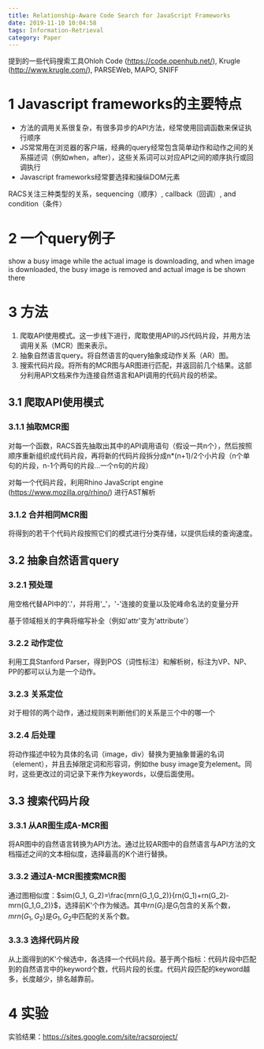 ```yaml
---
title: Relationship-Aware Code Search for JavaScript Frameworks
date: 2019-11-10 10:04:58
tags: Information-Retrieval
category: Paper
---
```


提到的一些代码搜索工具Ohloh Code (https://code.openhub.net/), Krugle (http://www.krugle.com/), PARSEWeb, MAPO, SNIFF

# 1 Javascript frameworks的主要特点

- 方法的调用关系很复杂，有很多异步的API方法，经常使用回调函数来保证执行顺序
- JS常常用在浏览器的客户端，经典的query经常包含简单动作和动作之间的关系描述词（例如when，after），这些关系词可以对应API之间的顺序执行或回调执行
- Javascript frameworks经常要选择和操纵DOM元素

RACS关注三种类型的关系，sequencing（顺序）, callback（回调）, and condition（条件）

# 2 一个query例子

show a busy image while the actual image is downloading, and when
image is downloaded, the busy image is removed and actual image is be
shown there

# 3 方法

1. 爬取API使用模式。这一步线下进行，爬取使用API的JS代码片段，并用方法调用关系（MCR）图来表示。
2. 抽象自然语言query。将自然语言的query抽象成动作关系（AR）图。
3. 搜索代码片段。将所有的MCR图与AR图进行匹配，并返回前几个结果。这部分利用API文档来作为连接自然语言和API调用的代码片段的桥梁。

## 3.1 爬取API使用模式

### 3.1.1 抽取MCR图

对每一个函数，RACS首先抽取出其中的API调用语句（假设一共n个），然后按照顺序重新组织成代码片段，再将新的代码片段拆分成n*(n+1)/2个小片段（n个单句的片段，n-1个两句的片段…一个n句的片段）

对每一个代码片段，利用Rhino JavaScript engine (https://www.mozilla.org/rhino/) 进行AST解析

### 3.1.2 合并相同MCR图

将得到的若干个代码片段按照它们的模式进行分类存储，以提供后续的查询速度。

## 3.2 抽象自然语言query

### 3.2.1 预处理

用空格代替API中的'.'，并将用'_'，'-'连接的变量以及驼峰命名法的变量分开

基于领域相关的字典将缩写补全（例如'attr'变为'attribute'）

### 3.2.2 动作定位

利用工具Stanford Parser，得到POS（词性标注）和解析树，标注为VP、NP、PP的都可以认为是一个动作。

### 3.2.3 关系定位

对于相邻的两个动作，通过规则来判断他们的关系是三个中的哪一个

### 3.2.4 后处理

将动作描述中较为具体的名词（image，div）替换为更抽象普遍的名词（element），并且去掉限定词和形容词，例如the busy image变为element。同时，这些更改过的词记录下来作为keywords，以便后面使用。

## 3.3 搜索代码片段

### 3.3.1 从AR图生成A-MCR图

将AR图中的自然语言转换为API方法。通过比较AR图中的自然语言与API方法的文档描述之间的文本相似度，选择最高的K个进行替换。

### 3.3.2 通过A-MCR图搜索MCR图

通过图相似度：$sim(G_1, G_2)=\frac{mrn(G_1,G_2)}{rn(G_1)+rn(G_2)-mrn(G_1,G_2)}$，选择前K'个作为候选。其中$rn(G_i)$是$G_i$包含的关系个数，$mrn(G_1,G_2)$是$G_1,G_2$中匹配的关系个数。

### 3.3.3 选择代码片段

从上面得到的K'个候选中，各选择一个代码片段。基于两个指标：代码片段中匹配到的自然语言中的keyword个数，代码片段的长度。代码片段匹配的keyword越多，长度越少，排名越靠前。

# 4 实验

实验结果：https://sites.google.com/site/racsproject/